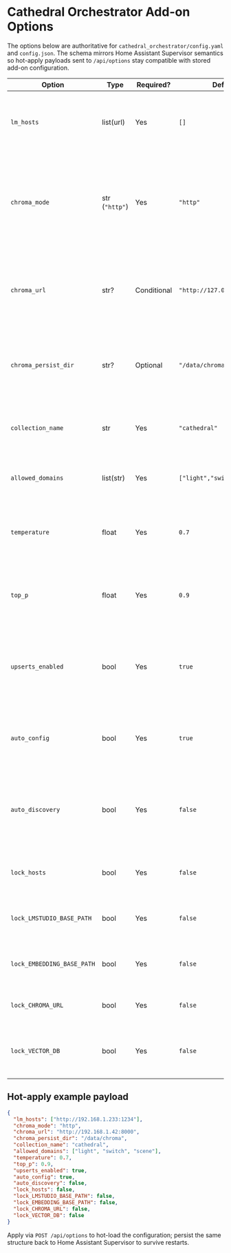 # Cathedral Orchestrator Add-on Options

The options below are authoritative for `cathedral_orchestrator/config.yaml` and `config.json`. The schema mirrors Home Assistant Supervisor semantics so hot-apply payloads sent to `/api/options` stay compatible with stored add-on configuration.

| Option | Type | Required? | Default | Description | Example |
| --- | --- | --- | --- | --- | --- |
| `lm_hosts` | list(url) | Yes | `[]` | Ordered list of language model base URLs. Trailing `/v1` is stripped automatically. | `["http://192.168.1.233:1234"]` |
| `chroma_mode` | str (`"http"`) | Yes | `"http"` | HTTP mode only. Embedded mode has been removed; values other than `"http"` are coerced back to HTTP. | `"http"` |
| `chroma_url` | str? | Conditional | `"http://127.0.0.1:8000"` | Remote Chroma endpoint used when `chroma_mode` is `"http"`. Ignored for embedded mode. | `"http://192.168.1.42:8000"` |
| `chroma_persist_dir` | str? | Optional | `"/data/chroma"` | Legacy option retained for schema compatibility. Ignored by the HTTP-only client. | `"/data/chroma"` |
| `collection_name` | str | Yes | `"cathedral"` | Chroma collection that stores embeddings for the orchestrator. | `"cathedral"` |
| `allowed_domains` | list(str) | Yes | `["light","switch","scene"]` | Home Assistant domains exposed to MPC tools. | `["light","switch","scene","media_player"]` |
| `temperature` | float | Yes | `0.7` | Default sampling temperature applied to LM Studio compatible hosts. | `0.6` |
| `top_p` | float | Yes | `0.9` | Default nucleus sampling value passed through to upstream models. | `0.85` |
| `upserts_enabled` | bool | Yes | `true` | Enables real-time embedding upserts to Chroma. Disable to operate in read-only replay mode. | `false` |
| `auto_config` | bool | Yes | `true` | Enables Supervisor-managed bootstrap for LM hosts and reflects in `/api/status`. | `true` |
| `auto_discovery` | bool | Yes | `false` | Reserved toggle for LAN discovery of LM hosts. Currently no-op but persisted for parity. | `false` |
| `lock_hosts` | bool | Yes | `false` | Prevents remote config writes from altering `lm_hosts`. | `false` |
| `lock_LMSTUDIO_BASE_PATH` | bool | Yes | `false` | Locks MPC client override for LM Studio base path. | `false` |
| `lock_EMBEDDING_BASE_PATH` | bool | Yes | `false` | Locks MPC client override for embedding base path. | `false` |
| `lock_CHROMA_URL` | bool | Yes | `false` | Locks MPC client override for Chroma URL. | `false` |
| `lock_VECTOR_DB` | bool | Yes | `false` | Locks MPC client override for vector database selection. | `false` |

## Hot-apply example payload

```json
{
  "lm_hosts": ["http://192.168.1.233:1234"],
  "chroma_mode": "http",
  "chroma_url": "http://192.168.1.42:8000",
  "chroma_persist_dir": "/data/chroma",
  "collection_name": "cathedral",
  "allowed_domains": ["light", "switch", "scene"],
  "temperature": 0.7,
  "top_p": 0.9,
  "upserts_enabled": true,
  "auto_config": true,
  "auto_discovery": false,
  "lock_hosts": false,
  "lock_LMSTUDIO_BASE_PATH": false,
  "lock_EMBEDDING_BASE_PATH": false,
  "lock_CHROMA_URL": false,
  "lock_VECTOR_DB": false
}
```

Apply via `POST /api/options` to hot-load the configuration; persist the same structure back to Home Assistant Supervisor to survive restarts.
